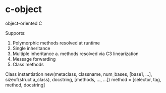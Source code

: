 # c-object
object-oriented C

Supports:
1. Polymorphic methods resolved at runtime
2. Single inheritance
3. Multiple inheritance
      a. methods resolved via C3 linearization
4. Message forwarding
5. Class methods

Class instantiation
new(metaclass, classname, num_bases, [base1, ...], sizeof(struct a_class), docstring, [methods, ..., ...])
   method = [selector, tag, method, docstring]
